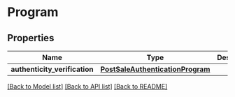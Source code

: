 # Program

## Properties
Name | Type | Description | Notes
------------ | ------------- | ------------- | -------------
**authenticity_verification** | [**PostSaleAuthenticationProgram**](PostSaleAuthenticationProgram.md) |  | [optional] 

[[Back to Model list]](../README.md#documentation-for-models) [[Back to API list]](../README.md#documentation-for-api-endpoints) [[Back to README]](../README.md)


